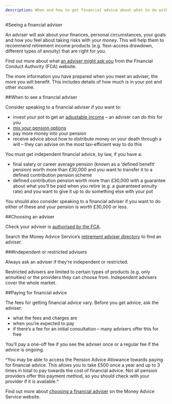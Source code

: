 ```yaml
---
description: When and how to get financial advice about what to do with your pension money in retirement.
---
```


#Seeing a financial adviser

An adviser will ask about your finances, personal circumstances, your goals and how you feel about taking risks with your money. This will help them to recommend retirement income products (e.g. flexi-access drawdown, different types of annuity) that are right for you.

Find out more about what [an adviser might ask you](https://www.fca.org.uk/consumers/what-adviser-might-ask-you) from the Financial Conduct Authority (FCA) website.

The more information you have prepared when you meet an adviser, the more you will benefit. This includes details of how much is in your pot and other income.

##When to see a financial adviser

Consider speaking to a financial adviser if you want to:

- invest your pot to get an [adjustable income](/en/adjustable-income) – an adviser can do this for you
- [mix your pension options](/en/mix-options)
- pay more money into your pension
- receive advice about how to distribute money on your death through a will – they can advise on the most tax-efficient way to do this

You must get independent financial advice, by law, if you have a:

- final salary or career average pension (known as a ‘defined benefit’ pension) worth more than £30,000 and you want to transfer it to a defined contribution pension scheme
- defined contribution pension worth more than £30,000 with a guarantee about what you’ll be paid when you retire (e.g. a guaranteed annuity rate) and you want to give it up to do something else with your pot

You should also consider speaking to a financial adviser if you want to do either of these and your pension is worth £30,000 or less.

##Choosing an adviser

Check your adviser is [authorised by the FCA](https://register.fca.org.uk/).

Search the Money Advice Service’s [retirement adviser directory](https://directory.moneyadviceservice.org.uk/en) to find an adviser.

###Independent or restricted advisers

Always ask an adviser if they’re independent or restricted.

Restricted advisers are limited to certain types of products (e.g. only annuities) or the providers they can choose from. Independent advisers cover the whole market.

##Paying for financial advice

The fees for getting financial advice vary. Before you get advice, ask the adviser:

- what the fees and charges are
- when you’re expected to pay
- if there’s a fee for an initial consultation – many advisers offer this for free

You’ll pay a one-off fee if you see the adviser once or a regular fee if the advice is ongoing.

^You may be able to access the Pension Advice Allowance towards paying for financial advice. This allows you to take £500 once a year and up to 3 times in total to pay towards the cost of financial advice. Not all pension providers offer this payment method, so you should check with your provider if it is available.^

Find out more about [choosing a financial adviser](https://www.moneyadviceservice.org.uk/en/articles/choosing-a-financial-adviser) on the Money Advice Service website.
